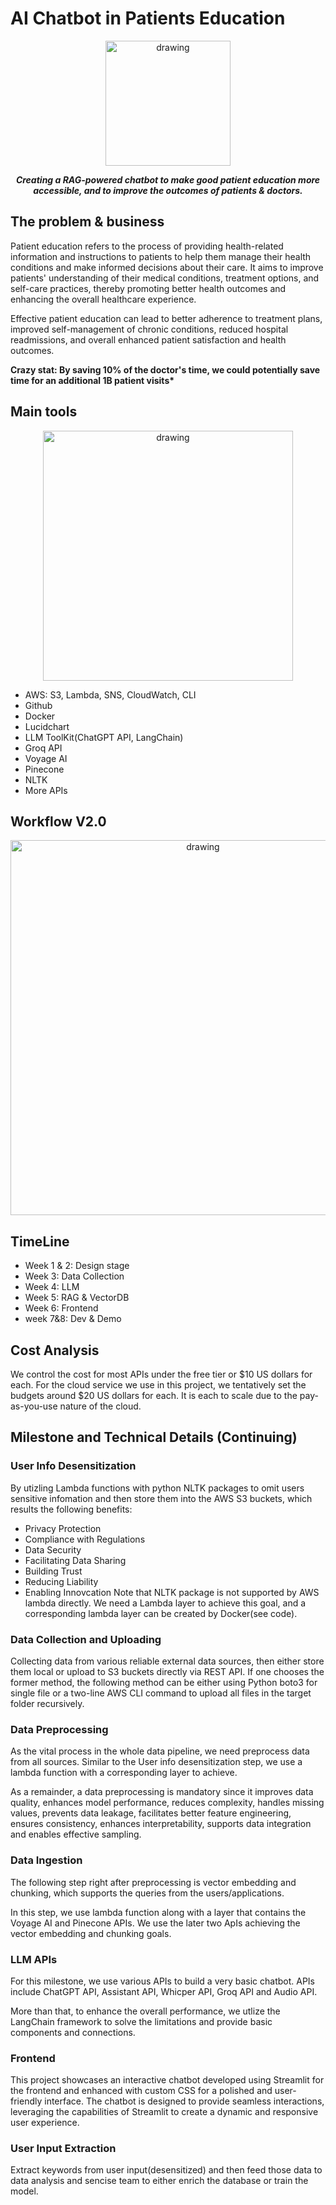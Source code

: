 # AI Chatbot in Patients Education

<center><img src="Images/goal.png" alt="drawing" style="width:200px;"/>

___Creating a RAG-powered chatbot to make good patient education more accessible, and to improve the outcomes of patients & doctors.___
</center>

## The problem & business

Patient education refers to the process of providing health-related information and instructions to patients to help them manage their health conditions and make informed decisions about their care. It aims to improve patients' understanding of their medical conditions, treatment options, and self-care practices, thereby promoting better health outcomes and enhancing the overall healthcare experience.

Effective patient education can lead to better adherence to treatment plans, improved self-management of chronic conditions, reduced hospital readmissions, and overall enhanced patient satisfaction and health outcomes.

__Crazy stat: By saving 10% of the doctor's time, we could potentially save time for an additional 1B patient visits*__

## Main tools
<center><img src="Images/tools.png" alt="drawing" style="width:400px;"/></center>

- AWS: S3, Lambda, SNS, CloudWatch, CLI
- Github
- Docker
- Lucidchart
- LLM ToolKit(ChatGPT API, LangChain)
- Groq API
- Voyage AI
- Pinecone
- NLTK
- More APIs


## Workflow V2.0
<center><img src="Images/workflow.png" alt="drawing" style="width:600px;"/></center>


## TimeLine
- Week 1 & 2: Design stage
- Week 3: Data Collection
- Week 4: LLM
- Week 5: RAG & VectorDB
- Week 6: Frontend
- week 7&8: Dev & Demo

## Cost Analysis
We control the cost for most APIs under the free tier or $10 US dollars for each. For the cloud service we use in this project, we tentatively set the budgets around $20 US dollars for each. It is each to scale due to the pay-as-you-use nature of the cloud.

## Milestone and Technical Details (Continuing)

### User Info Desensitization
By utizling Lambda functions with python NLTK packages to omit users sensitive infomation and then store them into the AWS S3 buckets, which results the following benefits:
- Privacy Protection
- Compliance with Regulations
- Data Security
- Facilitating Data Sharing
- Building Trust
- Reducing Liability
- Enabling Innovcation
Note that NLTK package is not supported by AWS lambda directly. We need a Lambda layer to achieve this goal, and a corresponding lambda layer can be created by Docker(see code).

### Data Collection and Uploading
Collecting data from various reliable external data sources, then either store them local or upload to S3 buckets directly via REST API. If one chooses the former method, the following method can be either using Python boto3 for single file or a two-line AWS CLI command to upload all files in the target folder recursively.

### Data Preprocessing
As the vital process in the whole data pipeline, we need preprocess data from all sources. Similar to the User info desensitization step, we use a lambda function with a corresponding layer to achieve.

As a remainder, a data preprocessing is mandatory since it improves data quality, enhances model performance, reduces complexity, handles missing values, prevents data leakage, facilitates better feature engineering, ensures consistency, enhances interpretability, supports data integration and enables effective sampling.

### Data Ingestion
The following step right after preprocessing is vector embedding and chunking, which supports the queries from the users/applications.

In this step, we use lambda function along with a layer that contains the Voyage AI and Pinecone APIs. We use the later two ApIs achieving the vector embedding and chunking goals.

### LLM APIs
For this milestone, we use various APIs to build a very basic chatbot. APIs include ChatGPT API, Assistant API, Whicper API, Groq API and Audio API.

More than that, to enhance the overall performance, we utlize the LangChain framework to solve the limitations and provide basic components and connections.

### Frontend
This project showcases an interactive chatbot developed using Streamlit for the frontend and enhanced with custom CSS for a polished and user-friendly interface. The chatbot is designed to provide seamless interactions, leveraging the capabilities of Streamlit to create a dynamic and responsive user experience.

### User Input Extraction
Extract keywords from user input(desensitized) and then feed those data to data analysis and sencise team to either enrich the database or train the model.